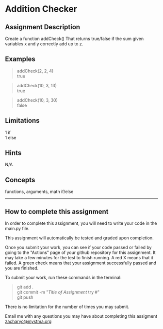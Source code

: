# **Addition Checker**  

## **Assignment Description**  
Create a function addCheck() That returns true/false if the sum given variables x and y correctly add up to z.

## **Examples**  
>addCheck(2, 2, 4)  
true


>addCheck(10, 3, 13)  
true

>addCheck(10, 3, 30)  
false


## **Limitations**  
1 if  
1 else  

## **Hints**  
N/A  

## **Concepts**  
functions, arguments, math if/else  

---

## **How to complete this assignment**
In order to complete this assignment, you will need to write your code in the main.py file.

This assignment will automatically be tested and graded upon completion.

Once you submit your work, you can see if your code passed or failed by going to the "Actions" page of your github repository for this assignment. It may take a few minutes for the test to finish running. A red X means that it failed. A green check means that your assignment successfully passed and you are finished.

To submit your work, run these commands in the terminal: 
>git add .  
git commit -m "*Title of Assignment* try #"  
git push  

There is no limitation for the number of times you may submit.

Email me with any questions you may have about completing this assigment  
zacharyo@mystma.org
